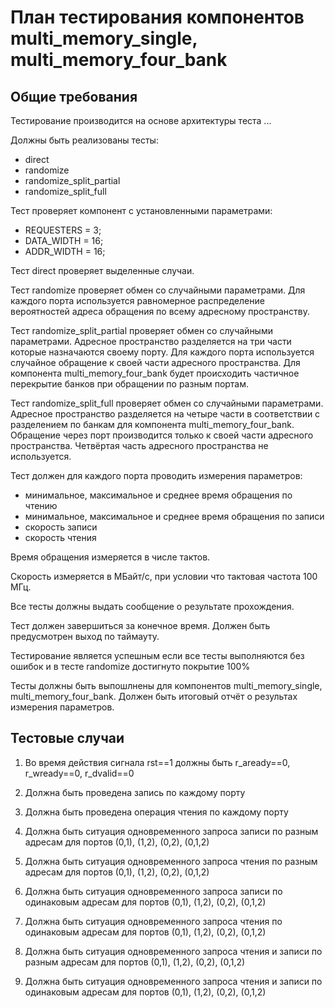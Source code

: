 # План тестирования компонентов multi_memory_single, multi_memory_four_bank

## Общие требования

Тестирование производится на основе архитектуры теста ...

Должны быть реализованы тесты:
* direct
* randomize
* randomize_split_partial
* randomize_split_full

Тест проверяет компонент с установленными параметрами:
* REQUESTERS = 3;
* DATA_WIDTH = 16;
* ADDR_WIDTH = 16;

Тест direct проверяет выделенные случаи.

Тест randomize проверяет обмен со случайными параметрами. Для каждого порта используется равномерное распределение вероятностей адреса обращения по всему адресному пространству.

Тест randomize_split_partial проверяет обмен со случайными параметрами.  Адресное пространство разделяется на три части которые назначаются своему порту. Для каждого порта используется случайное обращение к своей части адресного пространства. Для компонента multi_memory_four_bank будет происходить частичное перекрытие банков при обращении по разным портам.

Тест randomize_split_full проверяет обмен со случайными параметрами.  Адресное пространство разделяется на четыре части в соответствии с разделением по банкам для компонента multi_memory_four_bank. Обращение через порт производится только к своей части адресного пространства. Четвёртая часть адресного пространства не используется. 

Тест должен для каждого порта проводить измерения параметров:
* минимальное, максимальное и среднее время обращения по чтению
* минимальное, максимальное и среднее время обращения по записи
* скорость записи
* скорость чтения

Время обращения измеряется в числе тактов.

Скорость измеряется в МБайт/с, при условии что тактовая частота 100 МГц.

Все тесты должны выдать сообщение о результате прохождения.

Тест должен завершиться за конечное время. Должен быть предусмотрен выход по таймауту.

Тестирование является успешным если все тесты выполняются без ошибок и в тесте randomize достигнуто покрытие 100%

Тесты должны быть выпошлнены для компонентов multi_memory_single, multi_memory_four_bank. Должен быть итоговый отчёт о результах измерения параметров. 

## Тестовые случаи

1. Во время действия сигнала rst==1 должны быть r_aready==0, r_wready==0, r_dvalid==0

2. Должна быть проведена запись по каждому порту

3. Должна быть проведена операция чтения по каждому порту

4. Должна быть ситуация одновременного запроса записи по разным адресам для портов (0,1), (1,2), (0,2), (0,1,2)

5. Должна быть ситуация одновременного запроса чтения по разным адресам для портов (0,1), (1,2), (0,2), (0,1,2)

6. Должна быть ситуация одновременного запроса записи по одинаковым адресам для портов (0,1), (1,2), (0,2), (0,1,2)

7. Должна быть ситуация одновременного запроса чтения по одинаковым адресам для портов (0,1), (1,2), (0,2), (0,1,2)

8. Должна быть ситуация одновременного запроса чтения и записи по разным адресам для портов (0,1), (1,2), (0,2), (0,1,2)

9. Должна быть ситуация одновременного запроса чтения и записи по одинаковым адресам для портов (0,1), (1,2), (0,2), (0,1,2)

